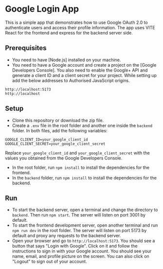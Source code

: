 

# Google Login App

This is a simple app that demonstrates how to use Google OAuth 2.0 to authenticate users and access their profile information. The app uses VITE React for the frontend and express for the backend server side.

## Prerequisites

- You need to have [Node.js] installed on your machine.
- You need to have a Google account and create a project on the [Google Developers Console]. You also need to enable the Google+ API and generate a client ID and a client secret for your project. While setting up add the below addresses to Authorised JavaScript origins.

```
http://localhost:5173
http://localhost
```

## Setup

- Clone this repository or download the zip file.
- Create a `.env` file in the root folder and another one inside the `backend` folder. In both files, add the following variables:

```
GOOGLE_CLIENT_ID=your_google_client_id
GOOGLE_CLIENT_SECRET=your_google_client_secret
```

Replace `your_google_client_id` and `your_google_client_secret` with the values you obtained from the Google Developers Console.

- In the root folder, run `npm install` to install the dependencies for the frontend.
- In the `backend` folder, run `npm install` to install the dependencies for the backend.

## Run

- To start the backend server, open a terminal and change the directory to `backend`. Then run `npm start`. The server will listen on port 3001 by default.
- To start the frontend development server, open another terminal and run `npm run dev` in the root folder. The server will listen on port 5173 by default and proxy any requests to the backend server.
- Open your browser and go to `http://localhost:5173`. You should see a button that says "Login with Google". Click on it and follow the instructions to sign in with your Google account. You should see your name, email, and profile picture on the screen. You can also click on "Logout" to sign out of your account.